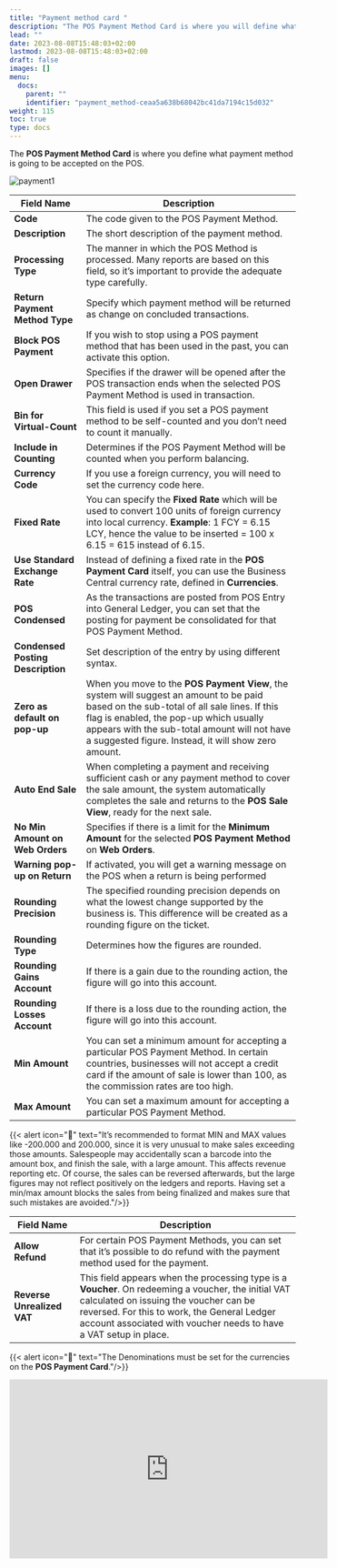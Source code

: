 ```yaml
---
title: "Payment method card "
description: "The POS Payment Method Card is where you will define what payment method is going to be accepted on the POS."
lead: ""
date: 2023-08-08T15:48:03+02:00
lastmod: 2023-08-08T15:48:03+02:00
draft: false
images: []
menu:
  docs:
    parent: ""
    identifier: "payment_method-ceaa5a638b68042bc41da7194c15d032"
weight: 115
toc: true
type: docs
---
```

The **POS Payment Method Card** is where you define what payment method is going to be accepted on the POS.  

![payment1](payment1.PNG)

| Field Name      | Description | 
| ----------- | ----------- | 
| **Code** | The code given to the POS Payment Method. |
| **Description** | The short description of the payment method.  | 
| **Processing Type** | The manner in which the POS Method is processed. Many reports are based on this field, so it’s important to provide the adequate type carefully. |
| **Return Payment Method Type** | Specify which payment method will be returned as change on concluded transactions.  | 
| **Block POS Payment** | If you wish to stop using a POS payment method that has been used in the past, you can activate this option. |
| **Open Drawer** | Specifies if the drawer will be opened after the POS transaction ends when the selected POS Payment Method is used in transaction.  | 
| **Bin for Virtual-Count** | This field is used if you set a POS payment method to be self-counted and you don’t need to count it manually.  | 
| **Include in Counting** | Determines if the POS Payment Method will be counted when you perform balancing.  |  
| **Currency Code** | If you use a foreign currency, you will need to set the currency code here. | 
| **Fixed Rate** | You can specify the **Fixed Rate** which will be used to convert 100 units of foreign currency into local currency. **Example**: 1 FCY = 6.15 LCY, hence the value to be inserted = 100 x 6.15 = 615 instead of 6.15. | 
| **Use Standard Exchange Rate** | Instead of defining a fixed rate in the **POS Payment Card** itself, you can use the Business Central currency rate, defined in **Currencies**. |
| **POS Condensed** | As the transactions are posted from POS Entry into General Ledger, you can set that the posting for payment be consolidated for that POS Payment Method.  | 
| **Condensed Posting Description** | Set description of the entry by using different syntax. | 
| **Zero as default on pop-up** | When you move to the **POS Payment View**, the system will suggest an amount to be paid based on the sub-total of all sale lines. If this flag is enabled, the pop-up which usually appears with the sub-total amount will not have a suggested figure. Instead, it will show zero amount. | 
| **Auto End Sale** | When completing a payment and receiving sufficient cash or any payment method to cover the sale amount, the system automatically completes the sale and returns to the **POS Sale View**, ready for the next sale.  | 
| **No Min Amount on Web Orders** | Specifies if there is a limit for the **Minimum Amount** for the selected **POS Payment Method** on **Web Orders**. | 
| **Warning pop-up on Return** | If activated, you will get a warning message on the POS when a return is being performed |
| **Rounding Precision** | The specified rounding precision depends on what the lowest change supported by the business is. This difference will be created as a rounding figure on the ticket. | 
| **Rounding Type** | Determines how the figures are rounded.  | 
| **Rounding Gains Account** | If there is a gain due to the rounding action, the figure will go into this account. | 
| **Rounding Losses Account** | If there is a loss due to the rounding action, the figure will go into this account. | 
| **Min Amount** | You can set a minimum amount for accepting a particular POS Payment Method. In certain countries, businesses will not accept a credit card if the amount of sale is lower than 100, as the commission rates are too high.    |
| **Max Amount** | You can set a maximum amount for accepting a particular POS Payment Method.  | 

{{< alert icon="📝" text="It’s recommended to format MIN and MAX values like -200.000 and 200.000, since it is very unusual to make sales exceeding those amounts. Salespeople may accidentally scan a barcode into the amount box, and finish the sale, with a large amount. This affects revenue reporting etc. Of course, the sales can be reversed afterwards, but the large figures may not reflect positively on the ledgers and reports.  Having set a min/max amount blocks the sales from being finalized and makes sure that such mistakes are avoided."/>}}

| Field Name      | Description |
| ----------- | ----------- | 
| **Allow Refund** | For certain POS Payment Methods, you can set that it’s possible to do refund with the payment method used for the payment. | 
| **Reverse Unrealized VAT** | This field appears when the processing type is a **Voucher**. On redeeming a voucher, the initial VAT calculated on issuing the voucher can be reversed. For this to work, the General Ledger account associated with voucher needs to have a VAT setup in place.  | 

{{< alert icon="📝" text="The Denominations must be set for the currencies on the <b>POS Payment Card</b>."/>}}

<iframe width="560" height="315" src="https://www.youtube.com/embed/czGJ2OqvsNw" title="YouTube video player" frameborder="0" allow="accelerometer; autoplay; clipboard-write; encrypted-media; gyroscope; picture-in-picture; web-share" allowfullscreen></iframe>